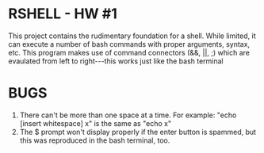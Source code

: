 RSHELL - HW #1
======

This project contains the rudimentary foundation for a shell. While limited, it can execute a number of bash commands with proper arguments, syntax, etc. This program makes use of command connectors (&&, ||, ;) which are evaulated from left to right---this works just like the bash terminal



<h1>BUGS</h1>

<ol>
    <li>There can't be more than one space at a time. For example: "echo  [insert whitespace]   x" is the same as "echo x"</li>
    <li>The $ prompt won't display properly if the enter button is spammed, but this was reproduced in the bash terminal, too.</li>
    
</ol>
